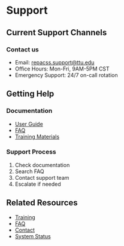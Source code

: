 # Support

## Current Support Channels

### Contact us
- Email: repacss.support@ttu.edu
- Office Hours: Mon-Fri, 9AM-5PM CST
- Emergency Support: 24/7 on-call rotation

## Getting Help

### Documentation
- [User Guide](../quick-links/getting-started.md)
- [FAQ](faq.md)
- [Training Materials](training.md)

### Support Process
1. Check documentation
2. Search FAQ
3. Contact support team
4. Escalate if needed

## Related Resources
- [Training](training.md)
- [FAQ](faq.md)
- [Contact](contact.md)
- [System Status](system-status.md) 